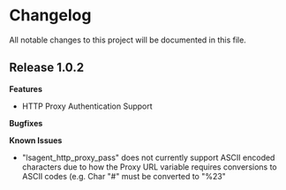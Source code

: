 # Changelog

All notable changes to this project will be documented in this file.

## Release 1.0.2

**Features**

- HTTP Proxy Authentication Support

**Bugfixes**

**Known Issues**

- "lsagent_http_proxy_pass" does not currently support ASCII encoded characters due to how the Proxy URL variable requires conversions to ASCII codes (e.g. Char "#" must be converted to "%23"
